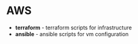# AWS

- **terraform** - terraform scripts for infrastructure
- **ansible** - ansible scripts for vm configuration
